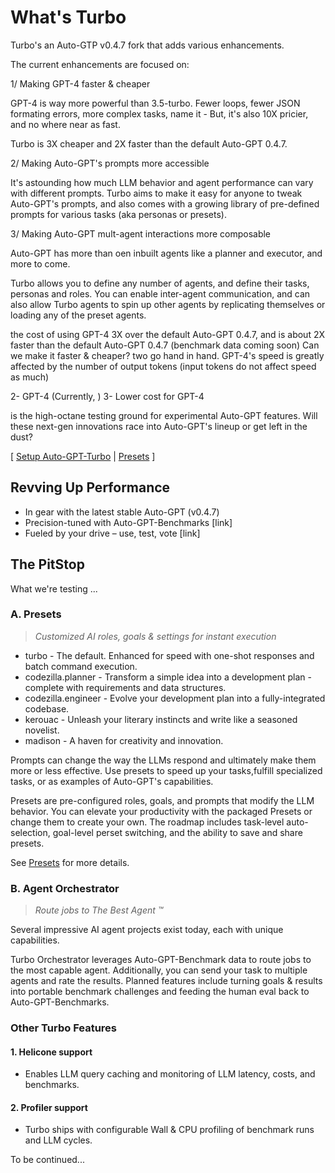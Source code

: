 # What's Turbo

Turbo's an Auto-GTP v0.4.7 fork that adds various enhancements.

The current enhancements are focused on:

1/ Making GPT-4 faster & cheaper

GPT-4 is way more powerful than 3.5-turbo. Fewer loops, fewer JSON formating errors, more complex tasks, name it - But, it's also 10X pricier, and no where near as fast.

Turbo is 3X cheaper and 2X faster than the default Auto-GPT 0.4.7.

2/ Making Auto-GPT's prompts more accessible

It's astounding how much LLM behavior and agent performance can vary with different prompts. Turbo aims to make it easy for anyone to tweak Auto-GPT's prompts, and also comes with a growing library of pre-defined prompts for various tasks (aka personas or presets). 

3/ Making Auto-GPT mult-agent interactions more composable

Auto-GPT has more than oen inbuilt agents like a planner and executor, and more to come.

Turbo allows you to define any number of agents, and define their tasks, personas and roles. You can enable inter-agent communication, and can also allow Turbo agents to spin up other agents by replicating themselves or loading any of the preset agents.



 the cost of using GPT-4 3X over the default Auto-GPT 0.4.7, and is about 2X faster than the default Auto-GPT 0.4.7 (benchmark data coming soon)
Can we make it faster & cheaper? two go hand in hand. GPT-4's speed is greatly affected by the number of output tokens (input tokens do not affect speed as much)

2- GPT-4 (Currently, )
3- Lower cost for GPT-4

is the high-octane testing ground for experimental Auto-GPT features. Will these next-gen innovations race into Auto-GPT's lineup or get left in the dust?

[ [Setup Auto-GPT-Turbo](/turbo/docs/setup.md) | [Presets](/turbo/docs/presets.md) ]

## Revving Up Performance
- In gear with the latest stable Auto-GPT (v0.4.7)
- Precision-tuned with Auto-GPT-Benchmarks [link]
- Fueled by your drive – use, test, vote [link]

## The PitStop

What we're testing ...

### A. Presets

> _Customized AI roles, goals & settings for instant execution_

- turbo - The default. Enhanced for speed with one-shot responses and batch command execution.
- codezilla.planner - Transform a simple idea into a development plan - complete with requirements and data structures.
- codezilla.engineer - Evolve your development plan into a fully-integrated codebase.
- kerouac - Unleash your literary instincts and write like a seasoned novelist.
- madison - A haven for creativity and innovation.

Prompts can change the way the LLMs respond and ultimately make them more or less effective. Use presets to speed up your tasks,fulfill specialized tasks, or as examples of Auto-GPT's capabilities.

Presets are pre-configured roles, goals, and prompts that modify the LLM behavior. You can elevate your productivity with the packaged Presets or change them to create your own. The roadmap includes task-level auto-selection, goal-level perset switching, and the ability to save and share presets.

See [Presets](/turbo/docs/presets.md) for more details.

### B. Agent Orchestrator

> _Route jobs to The Best Agent :tm:_

Several impressive AI agent projects exist today, each with unique capabilities. 

Turbo Orchestrator leverages Auto-GPT-Benchmark data to route jobs to the most capable agent. Additionally, you can send your task to multiple agents and rate the results. Planned features include turning goals & results into portable benchmark challenges and feeding the human eval back to Auto-GPT-Benchmarks.

### Other Turbo Features

#### 1. Helicone support
- Enables LLM query caching and monitoring of LLM latency, costs, and benchmarks.

#### 2. Profiler support
- Turbo ships with configurable Wall & CPU profiling of benchmark runs and LLM cycles.

To be continued...
